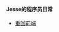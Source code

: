 #### Jesse的程序员日常
- [重回前端](https://github.com/JeseWang/Return-to-the-FrontEnd/tree/master/Articles/%E9%87%8D%E5%9B%9E%E5%89%8D%E7%AB%AF2019-05-07)
